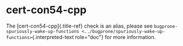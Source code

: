 # cert-con54-cpp

The [cert-con54-cpp]{.title-ref} check is an alias, please see
`bugprone-spuriously-wake-up-functions <../bugprone/spuriously-wake-up-functions>`{.interpreted-text
role="doc"} for more information.
